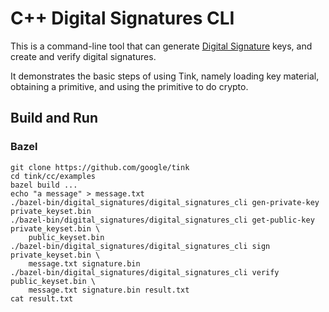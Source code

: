 # C++ Digital Signatures CLI

This is a command-line tool that can generate
[Digital Signature](../../../docs/PRIMITIVES.md#digital-signatures)
keys, and create and verify digital signatures.

It demonstrates the basic steps of using Tink, namely loading key material,
obtaining a primitive, and using the primitive to do crypto.

## Build and Run

### Bazel

```shell
git clone https://github.com/google/tink
cd tink/cc/examples
bazel build ...
echo "a message" > message.txt
./bazel-bin/digital_signatures/digital_signatures_cli gen-private-key private_keyset.bin
./bazel-bin/digital_signatures/digital_signatures_cli get-public-key private_keyset.bin \
    public_keyset.bin
./bazel-bin/digital_signatures/digital_signatures_cli sign private_keyset.bin \
    message.txt signature.bin
./bazel-bin/digital_signatures/digital_signatures_cli verify public_keyset.bin \
    message.txt signature.bin result.txt
cat result.txt
```
